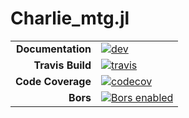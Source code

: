 # Charlie_mtg.jl
 |||
 |---------------------:|:----------------------------------------|
 | **Documentation**    | [![dev][docs-dev-img]][docs-dev-url]    |
 | **Travis Build**     | [![travis][travis-img]][travis-url]     |
 | **Code Coverage**    | [![codecov][codecov-img]][codecov-url]  |
 | **Bors**             | [![Bors enabled][bors-img]][bors-url]   |

 [docs-dev-img]: https://img.shields.io/badge/docs-dev-blue.svg
 [docs-dev-url]: https://LenkaNovak.github.io/Charlie_mtg.jl/dev/
 [travis-img]: https://travis-ci.org/LenkaNovak/Charlie_mtg.jl.svg?branch=master
 [travis-url]: https://travis-ci.org/LenkaNovak/Charlie_mtg.jl
 [codecov-img]: https://codecov.io/gh/LenkaNovak/Charlie_mtg.jl/branch/master/graph/badge.svg
 [codecov-url]: https://codecov.io/gh/LenkaNovak/Charlie_mtg.jl
 [bors-img]: https://bors.tech/images/badge_small.svg
 [bors-url]: https://app.bors.tech/repositories/20449

